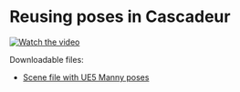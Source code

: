# Reusing poses in Cascadeur

[![Watch the video](https://img.youtube.com/vi/-fBp76zpbDM/default.jpg)](https://youtu.be/-fBp76zpbDM)

Downloadable files:
- [Scene file with UE5 Manny poses](https://github.com/arcsikex/Cascadeur_tutorial_files/blob/main/Reusing%20poses/UE5_Manny_poses.casc)
